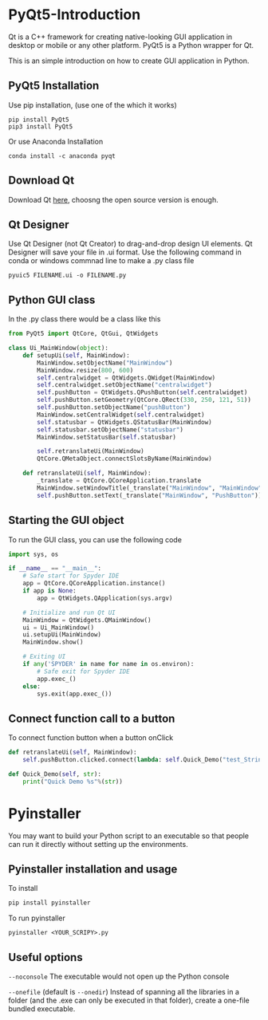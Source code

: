 # PyQt5-Introduction
Qt is a C++ framework for creating native-looking GUI application in desktop or mobile or any other platform. PyQt5 is a Python wrapper for Qt.

This is an simple introduction on how to create GUI application in Python.

## PyQt5 Installation
Use pip installation, (use one of the which it works)
```
pip install PyQt5
pip3 install PyQt5
```
Or use Anaconda Installation
```
conda install -c anaconda pyqt
```

## Download Qt
Download Qt [here](https://www.qt.io/download), choosng the open source version is enough.

## Qt Designer
Use Qt Designer (not Qt Creator) to drag-and-drop design UI elements.
Qt Designer will save your file in .ui format.
Use the following command in conda or windows commnad line to make a .py class file
```
pyuic5 FILENAME.ui -o FILENAME.py
```

## Python GUI class
In the .py class there would be a class like this
```python
from PyQt5 import QtCore, QtGui, QtWidgets

class Ui_MainWindow(object):
    def setupUi(self, MainWindow):
        MainWindow.setObjectName("MainWindow")
        MainWindow.resize(800, 600)
        self.centralwidget = QtWidgets.QWidget(MainWindow)
        self.centralwidget.setObjectName("centralwidget")
        self.pushButton = QtWidgets.QPushButton(self.centralwidget)
        self.pushButton.setGeometry(QtCore.QRect(330, 250, 121, 51))
        self.pushButton.setObjectName("pushButton")
        MainWindow.setCentralWidget(self.centralwidget)
        self.statusbar = QtWidgets.QStatusBar(MainWindow)
        self.statusbar.setObjectName("statusbar")
        MainWindow.setStatusBar(self.statusbar)

        self.retranslateUi(MainWindow)
        QtCore.QMetaObject.connectSlotsByName(MainWindow)

    def retranslateUi(self, MainWindow):
        _translate = QtCore.QCoreApplication.translate
        MainWindow.setWindowTitle(_translate("MainWindow", "MainWindow"))
        self.pushButton.setText(_translate("MainWindow", "PushButton"))
```

## Starting the GUI object
To run the GUI class, you can use the following code
```python
import sys, os

if __name__ == "__main__":
    # Safe start for Spyder IDE
    app = QtCore.QCoreApplication.instance()
    if app is None:
        app = QtWidgets.QApplication(sys.argv)

    # Initialize and run Qt UI        
    MainWindow = QtWidgets.QMainWindow()
    ui = Ui_MainWindow()
    ui.setupUi(MainWindow)
    MainWindow.show()

    # Exiting UI
    if any('SPYDER' in name for name in os.environ):
        # Safe exit for Spyder IDE
        app.exec_()
    else:        
        sys.exit(app.exec_())
```

## Connect function call to a button
To connect function button when a button onClick
```python
def retranslateUi(self, MainWindow):
    self.pushButton.clicked.connect(lambda: self.Quick_Demo("test_String"))

def Quick_Demo(self, str):
    print("Quick Demo %s"%(str))
```

# Pyinstaller

You may want to build your Python script to an executable so that people can run it directly without setting up the environments.

## Pyinstaller installation and usage

To install
```bash
pip install pyinstaller
```

To run pyinstaller
```
pyinstaller <YOUR_SCRIPY>.py
```

## Useful options
```--noconsole```
The executable would not open up the Python console

```--onefile``` (default is ```--onedir```)
Instead of spanning all the libraries in a folder (and the .exe can only be executed in that folder), create a one-file bundled executable.
